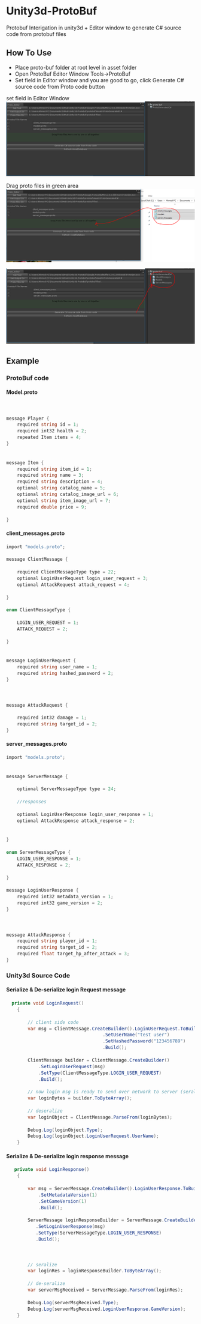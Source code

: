 # Unity3d-ProtoBuf
Protobuf Interigation in unity3d + Editor window to generate C# source code from protobuf files


## How To Use
* Place proto-buf folder at root level in asset folder
* Open ProtoBuf Editor Window Tools->ProtoBuf
* Set field in Editor window and you are good to go, click Generate C# source code from Proto code button


set field in Editor Window
![image](https://github.com/Ahmed310/Unity3d-ProtoBuf/blob/master/screenshots/screen1.PNG)

Drag proto files in green area
![image](https://github.com/Ahmed310/Unity3d-ProtoBuf/blob/master/screenshots/screen3.PNG)

![image](https://github.com/Ahmed310/Unity3d-ProtoBuf/blob/master/screenshots/screen2.PNG)




## Example


### ProtoBuf code

#### Model.proto

```csharp


message Player {
    required string id = 1;
    required int32 health = 2;
	repeated Item items = 4; 
}


message Item {
    required string item_id = 1;    
    required string name = 3;
    required string description = 4;
    optional string catalog_name = 5;
    optional string catalog_image_url = 6;
    optional string item_image_url = 7;
    required double price = 9;

}
```

#### client_messages.proto

```csharp
import "models.proto";

message ClientMessage {
    
    required ClientMessageType type = 22;
    optional LoginUserRequest login_user_request = 3;
    optional AttackRequest attack_request = 4;

}

enum ClientMessageType {
    
    LOGIN_USER_REQUEST = 1;
	ATTACK_REQUEST = 2;
   
}


message LoginUserRequest {
    required string user_name = 1;
    required string hashed_password = 2;
}



message AttackRequest {
   
    required int32 damage = 1;
    required string target_id = 2;
}
```


#### server_messages.proto

```csharp
import "models.proto";


message ServerMessage {
   
    optional ServerMessageType type = 24;

    //responses
  
    optional LoginUserResponse login_user_response = 1;
    optional AttackResponse attack_response = 2;
   

}

enum ServerMessageType {
    LOGIN_USER_RESPONSE = 1;
    ATTACK_RESPONSE = 2;
    
}

message LoginUserResponse {
    required int32 metadata_version = 1;
    required int32 game_version = 2;
}



message AttackResponse {
    required string player_id = 1;
    required string target_id = 2;
    required float target_hp_after_attack = 3;
}


```

### Unity3d Source Code
#### Serialize & De-serialize login Request message

```csharp
  private void LoginRequest()
    {

        // client side code
        var msg = ClientMessage.CreateBuilder().LoginUserRequest.ToBuilder()
                                    .SetUserName("test user")
                                    .SetHashedPassword("123456789")
                                    .Build();

        ClientMessage builder = ClientMessage.CreateBuilder()
            .SetLoginUserRequest(msg)
            .SetType(ClientMessageType.LOGIN_USER_REQUEST)
            .Build();

        // now login msg is ready to send over network to server (seralize)
        var loginBytes = builder.ToByteArray();

        // deseralize
        var loginObject = ClientMessage.ParseFrom(loginBytes);

        Debug.Log(loginObject.Type);
        Debug.Log(loginObject.LoginUserRequest.UserName);
    }
```

#### Serialize & De-serialize login response message

```csharp
   private void LoginResponse()
    {

        var msg = ServerMessage.CreateBuilder().LoginUserResponse.ToBuilder()
            .SetMetadataVersion(1)
            .SetGameVersion(1)
            .Build();

        ServerMessage loginResponseBuilder = ServerMessage.CreateBuilder()
           .SetLoginUserResponse(msg)
           .SetType(ServerMessageType.LOGIN_USER_RESPONSE)
           .Build();



        // seralize
        var loginRes = loginResponseBuilder.ToByteArray();

        // de-seralize
        var serverMsgReceived = ServerMessage.ParseFrom(loginRes);

        Debug.Log(serverMsgReceived.Type);
        Debug.Log(serverMsgReceived.LoginUserResponse.GameVersion);
    }
```